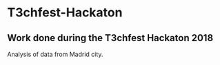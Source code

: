 # T3chfest-Hackaton
## Work done during the T3chfest Hackaton 2018

Analysis of data from Madrid city.
